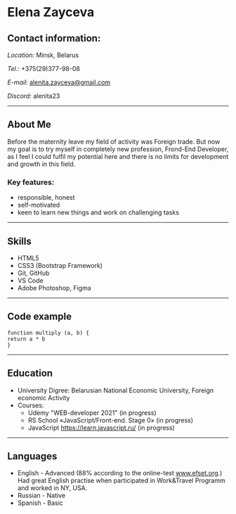 # **Elena Zayceva**
## **Contact information:**
*Location:* Minsk, Belarus

*Tel.:* +375(29)377-98-08

*E-mail:* alenita.zayceva@gmail.com

*Discord:* alenita23

***
## **About Me**
Before the maternity leave my field of activity was Foreign trade. But now my goal is to try myself in completely new profession, Frond-End Developer, as I feel I could fulfil my potential here and there is no limits for development and growth in this field.
### Key features:
* responsible, honest
* self-motivated
* keen to learn new things and work on challenging tasks

***
## **Skills**
* HTML5
* CSS3 (Bootstrap Framework)
* Git, GitHub
* VS Code
* Adobe Photoshop, Figma

***
## **Code example**
```
function multiply (a, b) {
return a * b
}
```
***
## **Education**
* University Digree: Belarusian National Economic University, Foreign economic Activity
* Courses:
    + Udemy "WEB-developer 2021" (in progress)
    + RS School «JavaScript/Front-end. Stage 0» (in progress)
    + JavaScript https://learn.javascript.ru/ (in progress)

***
## **Languages**
* English - Advanced (88% according to the online-test  www.efset.org.)
Had great English practise when participated in Work&Travel Programm and worked in NY, USA.
* Russian - Native
* Spanish - Basic